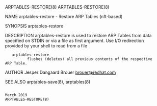 ARPTABLES-RESTORE(8)                                                                                                                                                                                                                                                                               ARPTABLES-RESTORE(8)

NAME
       arptables-restore - Restore ARP Tables (nft-based)

SYNOPSIS
       arptables-restore

DESCRIPTION
       arptables-restore is used to restore ARP Tables from data specified on STDIN or via a file as first argument.  Use I/O redirection provided by your shell to read from a file

       arptables-restore
              flushes (deletes) all previous contents of the respective ARP Table.

AUTHOR
       Jesper Dangaard Brouer <brouer@redhat.com>

SEE ALSO
       arptables-save(8), arptables(8)

                                                                                                                                                       March 2019                                                                                                                                  ARPTABLES-RESTORE(8)
